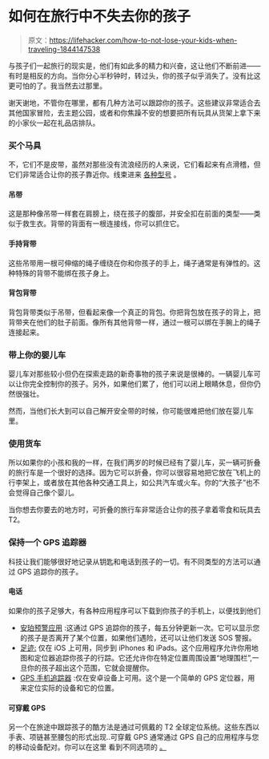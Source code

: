# 如何在旅行中不失去你的孩子

> 原文：<https://lifehacker.com/how-to-not-lose-your-kids-when-traveling-1844147538>

与孩子们一起旅行的现实是，他们有如此多的精力和兴奋，这让他们不断前进——有时是相反的方向。当你分心半秒钟时，转过头，你的孩子似乎消失了。没有比这更可怕的了。我当然去过那里。



谢天谢地，不管你在哪里，都有几种方法可以跟踪你的孩子。这些建议非常适合去其他国家冒险，去主题公园，或者和你焦躁不安的想要把所有玩具从货架上拿下来的小家伙一起在礼品店排队。

### 买个马具

不，它们不是皮带，虽然对那些没有流浪经历的人来说，它们看起来有点滑稽，但它们非常适合让你的孩子靠近你。线束进来 [各种型号](https://www.amazon.com/Toddler-Safety-Harnesses-Leashes/b?asc_campaign=InlineText&asc_refurl=https://lifehacker.com/how-to-not-lose-your-kids-when-traveling-1844147538&asc_source=&ie=UTF8&node=2237486011&tag=kinjalifehackerlink-20) 。

#### 吊带

这是那种像吊带一样套在肩膀上，绕在孩子的腹部，并安全扣在前面的类型——类似于救生衣。背带的背面有一根连接线，你可以抓住它。

#### 手持背带

这些吊带用一根可伸缩的绳子缠绕在你和你孩子的手上，绳子通常是有弹性的。这种特殊的背带不能绑在孩子身上。

#### 背包背带

背包背带类似于吊带，但看起来像一个真正的背包。你把背包放在孩子的背上，把背带夹在他们的肚子前面。像所有其他背带一样，通过一根可以绑在手腕上的绳子连接起来。

### 带上你的婴儿车

婴儿车对那些较小但仍在探索走路的新奇事物的孩子来说是很棒的。一辆婴儿车可以让你完全控制你的孩子。另外，如果他们累了，他们可以闭上眼睛休息，但你仍然很强壮。

然而，当他们长大到可以自己解开安全带的时候，你可能很难把他们放在婴儿车里。

### 使用货车

所以如果你的小孩和我的一样，在我们两岁的时候已经有了婴儿车，买一辆可折叠的旅行车是一个很好的选择。因为它可以折叠，你可以很容易地把它放在飞机上的行李架上，或者放在其他各种交通工具上，如公共汽车或火车。你的“大孩子”也不会觉得自己像个婴儿。

当你想去你要去的地方时，可折叠的旅行车非常适合让你的孩子拿着零食和玩具去 T2。

### 保持一个 GPS 追踪器

科技让我们能够很好地记录从钥匙和电话到孩子的一切。有不同类型的方法可以通过 GPS 追踪你的孩子。

#### 电话

如果你的孩子足够大，有各种应用程序可以下载到你孩子的手机上，以便找到他们

*   [安珀预警应用](https://amberalertgps.com/) :这通过 GPS 追踪你的孩子，每五分钟更新一次。它可以显示您的孩子是否离开了某个位置，如果他们遇险，还可以让他们发送 SOS 警报。
*   [足迹:](http://www.footprints.net/) 仅在 iOS 上可用，同步到 iPhones 和 iPads。这个应用程序允许你用地图和定位器追踪你孩子的行踪。它还允许你在特定位置周围设置“地理围栏”,一旦你的孩子超出这个范围，它就会提醒你。
*   [GPS 手机追踪器](https://play.google.com/store/apps/details?id=com.fsp.android.c&hl=en) :仅在安卓设备上可用。这个是一个简单的 GPS 定位器，用来定位实际的设备和它的位置。

#### 可穿戴 GPS

另一个在旅途中跟踪孩子的酷方法是通过可佩戴的 T2 全球定位系统。这些东西以手表、项链甚至腰包的形式出现..可穿戴 GPS 通常通过 GPS 自己的应用程序与您的移动设备配对。你可以在这里 看到不同选项的 [。](https://www.dailydot.com/debug/gps-tracker-for-kids/)